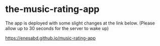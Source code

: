 # the-music-rating-app
The app is deployed with some slight changes at the link below. (Please allow up to 30 seconds for the server to wake up)

https://enesabd.github.io/music-rating-app
